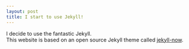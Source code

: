 ```yaml
---
layout: post
title: I start to use Jekyll!
---
```


I decide to use the fantastic Jekyll.  
This website is based on an open source Jekyll theme called
[jekyll-now](https://github.com/barryclark/jekyll-now).
